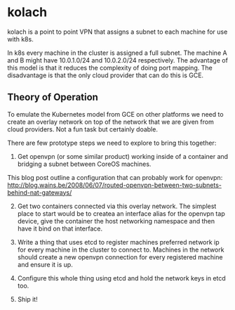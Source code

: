 # kolach

kolach is a point to point VPN that assigns a subnet to each machine for use with
k8s.

In k8s every machine in the cluster is assigned a full subnet. The machine A
and B might have 10.0.1.0/24 and 10.0.2.0/24 respectively. The advantage of
this model is that it reduces the complexity of doing port mapping. The
disadvantage is that the only cloud provider that can do this is GCE.

## Theory of Operation

To emulate the Kubernetes model from GCE on other platforms we need to create
an overlay network on top of the network that we are given from cloud
providers. Not a fun task but certainly doable.

There are few prototype steps we need to explore to bring this together:

1) Get openvpn (or some similar product) working inside of a container and
bridging a subnet between CoreOS machines.

This blog post outline a configuration that can probably work for openvpn:
http://blog.wains.be/2008/06/07/routed-openvpn-between-two-subnets-behind-nat-gateways/

2) Get two containers connected via this overlay network. The simplest place to
start would be to createa an interface alias for the openvpn tap device, give
the container the host networking namespace and then have it bind on that interface.

3) Write a thing that uses etcd to register machines preferred network ip for
every machine in the cluster to connect to. Machines in the network should
create a new openvpn connection for every registered machine and ensure it is
up.

4) Configure this whole thing using etcd and hold the network keys in etcd too.

5) Ship it!
